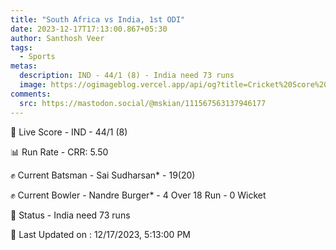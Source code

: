 ```yaml
---
title: "South Africa vs India, 1st ODI"
date: 2023-12-17T17:13:00.867+05:30
author: Santhosh Veer
tags:
  - Sports
metas:
  description: IND - 44/1 (8) - India need 73 runs
  image: https://ogimageblog.vercel.app/api/og?title=Cricket%20Score%20%F0%9F%8F%8F
comments:
  src: https://mastodon.social/@mskian/111567563137946177
---
```


🔴 Live Score - IND - 44/1 (8)  

📊 Run Rate - CRR: 5.50  

✊ Current Batsman - Sai Sudharsan* - 19(20)  

✊ Current Bowler - Nandre Burger* - 4 Over 18 Run - 0 Wicket  

📑 Status - India need 73 runs

<!--more-->

📝 Last Updated on : 12/17/2023, 5:13:00 PM
